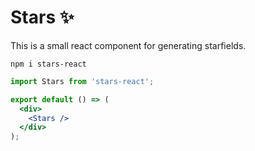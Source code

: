 # Stars ✨

This is a small react component for generating starfields.
```
npm i stars-react
```

```jsx
import Stars from 'stars-react';

export default () => (
  <div>
    <Stars />
  </div>
);
```
